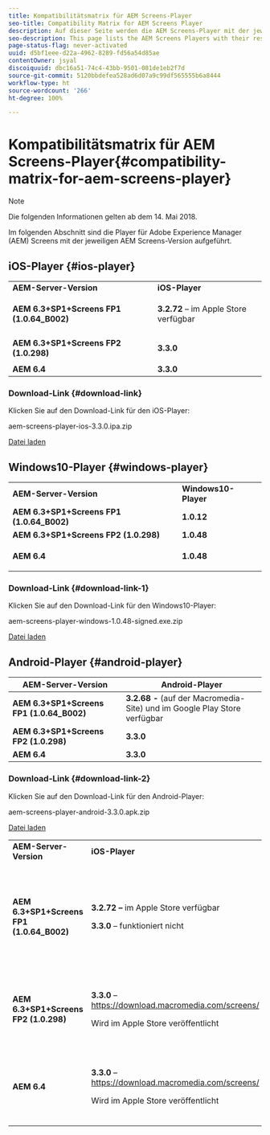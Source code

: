 ```yaml
---
title: Kompatibilitätsmatrix für AEM Screens-Player
seo-title: Compatibility Matrix for AEM Screens Player
description: Auf dieser Seite werden die AEM Screens-Player mit der jeweiligen AEM Screens-Version aufgeführt.
seo-description: This page lists the AEM Screens Players with their respective AEM Screens version.
page-status-flag: never-activated
uuid: d5bf1eee-d22a-4962-8289-fd56a54d85ae
contentOwner: jsyal
discoiquuid: dbc16a51-74c4-43bb-9501-081de1eb2f7d
source-git-commit: 5120bbdefea528ad6d07a9c99df565555b6a8444
workflow-type: ht
source-wordcount: '266'
ht-degree: 100%

---
```



# Kompatibilitätsmatrix für AEM Screens-Player{#compatibility-matrix-for-aem-screens-player}

>[!NOTE]
>
>Die folgenden Informationen gelten ab dem 14. Mai 2018.

Im folgenden Abschnitt sind die Player für Adobe Experience Manager (AEM) Screens mit der jeweiligen AEM Screens-Version aufgeführt.

## iOS-Player {#ios-player}

<table> 
 <tbody>
  <tr>
   <td><strong>AEM-Server-Version</strong></td> 
   <td><strong>iOS-Player</strong></td> 
  </tr>
  <tr>
   <td><strong>AEM 6.3+SP1+Screens FP1 (1.0.64_B002)</strong></td> 
   <td><p><strong>3.2.72</strong> – im Apple Store verfügbar</p> <p> </p> </td> 
  </tr>
  <tr>
   <td><strong><strong>AEM 6.3+SP1+Screens FP2 (1.0.298)</strong></strong></td> 
   <td><p><strong>3.3.0</strong> </p> <p> </p> </td> 
  </tr>
  <tr>
   <td><strong>AEM 6.4</strong></td> 
   <td><strong>3.3.0</strong> </td> 
  </tr>
 </tbody>
</table>

### Download-Link {#download-link}

Klicken Sie auf den Download-Link für den iOS-Player:

aem-screens-player-ios-3.3.0.ipa.zip

[Datei laden](assets/aem-screens-player-ios-330ipa.zip)

## Windows10-Player {#windows-player}

<table> 
 <tbody>
  <tr>
   <td><strong>AEM-Server-Version</strong></td> 
   <td><strong>Windows10-Player</strong></td> 
  </tr>
  <tr>
   <td><strong>AEM 6.3+SP1+Screens FP1 (1.0.64_B002)</strong></td> 
   <td><strong>1.0.12</strong><br /> </td> 
  </tr>
  <tr>
   <td><strong><strong>AEM 6.3+SP1+Screens FP2 (1.0.298)</strong></strong></td> 
   <td><strong>1.0.48 </strong></td> 
  </tr>
  <tr>
   <td><strong>AEM 6.4</strong></td> 
   <td><p><strong>1.0.48 </strong></p> </td> 
  </tr>
 </tbody>
</table>

### Download-Link {#download-link-1}

Klicken Sie auf den Download-Link für den Windows10-Player:

aem-screens-player-windows-1.0.48-signed.exe.zip

[Datei laden](assets/aem-screens-player-windows-1048-signedexe.zip)

## Android-Player {#android-player}

| **AEM-Server-Version** | **Android-Player** |
|---|---|
| **AEM 6.3+SP1+Screens FP1 (1.0.64_B002)** | **3.2.68 -** (auf der Macromedia-Site) und im Google Play Store verfügbar |
| **AEM 6.3+SP1+Screens FP2 (1.0.298)** | **3.3.0** |
| **AEM 6.4** | **3.3.0** |

### Download-Link {#download-link-2}

Klicken Sie auf den Download-Link für den Android-Player:

aem-screens-player-android-3.3.0.apk.zip

[Datei laden](assets/aem-screens-player-android-330apk.zip)

<table> 
 <tbody>
  <tr>
   <td><strong>AEM-Server-Version</strong></td> 
   <td><strong>iOS-Player</strong></td> 
   <td><strong>Windows10-Player</strong></td> 
   <td><strong>Chrome OS-Player</strong><br /> </td> 
   <td><strong>Android-Player</strong></td> 
  </tr>
  <tr>
   <td><strong>AEM 6.3+SP1+Screens FP1 (1.0.64_B002)</strong></td> 
   <td><p><strong>3.2.72 – </strong>im Apple Store verfügbar</p> <p><strong>3.3.0</strong> – funktioniert nicht</p> <p> </p> </td> 
   <td><strong>1.0.12</strong> – (bei Macromedia verfügbar)</td> 
   <td><p><strong>1.0.30 –</strong> im Chrome Store verfügbar.</p> <p>Wird von Feature Pack1 nicht unterstützt.</p> </td> 
   <td><strong>3.2.68 -</strong> (auf der Macromedia-Site) und im Google Play Store verfügbar</td> 
  </tr>
  <tr>
   <td><strong><strong>AEM 6.3+SP1+Screens FP2 (1.0.298)</strong></strong></td> 
   <td><p><strong>3.3.0</strong> – <a href="https://download.macromedia.com/screens/">https://download.macromedia.com/screens/</a></p> <p>Wird im Apple Store veröffentlicht</p> <p> </p> </td> 
   <td><strong>1.0.48 –</strong> <a href="https://download.macromedia.com/screens/">https://download.macromedia.com/screens/</a></td> 
   <td><p><strong>1.0.42 – </strong></p> <p>Wird im Chrome Store veröffentlicht</p> </td> 
   <td><strong>3.3.0 – </strong><a href="https://download.macromedia.com/screens/">https://download.macromedia.com/screens/</a></td> 
  </tr>
  <tr>
   <td><strong>AEM 6.4</strong></td> 
   <td><p><strong>3.3.0</strong> – <a href="https://download.macromedia.com/screens/">https://download.macromedia.com/screens/</a></p> <p>Wird im Apple Store veröffentlicht</p> </td> 
   <td><p><strong>1.0.48 -</strong><br /> </p> <p><a href="https://download.macromedia.com/screens/">https://download.macromedia.com/screens/</a></p> </td> 
   <td><p><strong>1.0.42 – </strong></p> <p>Wird im Chrome Store veröffentlicht</p> </td> 
   <td><strong>3.3.0 – </strong><a href="https://download.macromedia.com/screens/">https://download.macromedia.com/screens/</a></td> 
  </tr>
 </tbody>
</table>

